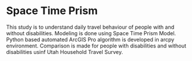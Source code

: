 # Space Time Prism
This study is to understand daily travel behaviour of people with and without disabilities. Modeling is done using Space Time Prism Model. Python based automated ArcGIS Pro algorithm is developed in arcpy environment. Comparison is made for people with disabilities and without disabilities usinf Utah Household Travel Survey.
